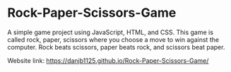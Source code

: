 # Rock-Paper-Scissors-Game

A simple game project using JavaScript, HTML, and CSS. This game is called rock, paper, scissors where you choose a move to win against the computer.
Rock beats scissors,  paper beats rock, and scissors beat paper.

Website link:
https://danjb1125.github.io/Rock-Paper-Scissors-Game/
